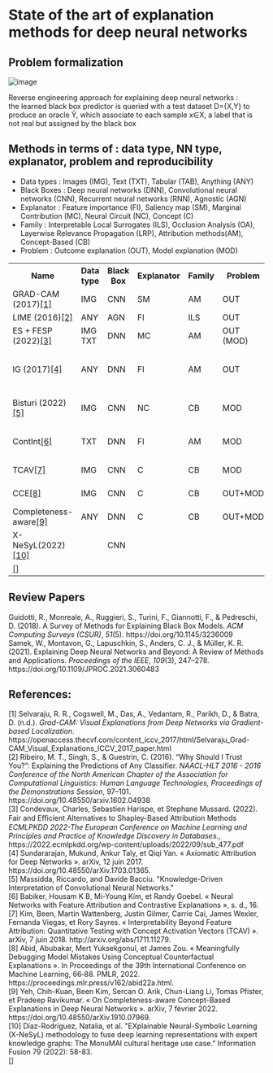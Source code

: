 # State of the art of explanation methods for deep neural networks

## Problem formalization

![image](https://user-images.githubusercontent.com/81907010/181770346-ea579d57-50d3-49c8-862e-43bef09675d6.png)

Reverse engineering approach for explaining deep neural networks : <br>
the learned black box predictor is queried with a test dataset D={X,Y} to produce an oracle &#374;, which associate to each sample x∈X, a label that is not real but assigned by the black box

## Methods in terms of : data type, NN type, explanator, problem and reproducibility

- Data types : Images (IMG), Text (TXT), Tabular (TAB), Anything (ANY) 
- Black Boxes : Deep neural networks (DNN), Convolutional neural networks (CNN), Recurrent neural networks (RNN), Agnostic (AGN)
- Explanator : Feature importance (FI), Saliency map (SM), Marginal Contribution (MC), Neural Circuit (NC), Concept (C)
- Family : Interpretable Local Surrogates (ILS), Occlusion Analysis (OA), Layerwise Relevance Propagation (LRP), Attribution methods(AM), Concept-Based (CB)
- Problem : Outcome explanation (OUT), Model explanation (MOD)

<table>
  <tr>
    <th>Name</th>
    <th>Data type</th>
    <th>Black Box</th>
    <th>Explanator</th>
    <th>Family</th>
    <th>Problem</th>
    <th>Code</th>
    <th>BB Model</th>
    <th>Dataset</th>
    <th>Examples</th>
    <th>Evaluation</th>
    <th>Axiomatic</th>
  </tr>
  
  <tr>
    <td>GRAD-CAM (2017)<a href="#grad-cam">[1]</a> </td>
    <td>IMG</td>
    <td>CNN</td>
    <td>SM</td>
    <td>AM</td>
    <td>OUT</td>
    <td><a href="https://github.com/ramprs/grad-cam/">&#x2713; </a> </td>
    <td><a href="https://github.com/karpathy/neuraltalk2">Neuraltalk2</a> </td>
    <td><a href="https://cocodataset.org/#download">COCO</a> </td>
    <td>&#x2713;</td>
    <td></td>
    <td></td>
  </tr>
  
  <tr>
    <td>LIME (2016)<a href="#lime">[2]</a> </td>
    <td>ANY</td>
    <td>AGN</td>
    <td>FI</td>
    <td>ILS</td>
    <td>OUT</td>
    <td><a href="https://github.com/marcotcr/lime">&#x2713; </a> </td>
    <td>&#x2713; (many)</td>
    <td>&#x2713; (many)</td>
    <td>&#x2713;</td>
    <td class="eval"></td>
    <td class="axioms"></td>
  </tr>
  
  <tr>
    <td class="name">ES + FESP (2022)<a href="#fesp">[3]</a> </td>
    <td class="dt">IMG TXT</td>
    <td class="bb">DNN</td>
    <td class="expl">MC</td>
    <td class="fam">AM</td>
    <td class="prob">OUT (MOD)</td>
    <td class="code"><a href="https://github.com/ccdv-ai/fesp_es">&#x2713; </a> </td>
    <td class="bbmod"><a href="https://keras.io/api/applications/vgg/">imgs</a>
                  <a href="https://huggingface.co/textattack/roberta-base-imdb">txt</a></td>
    <td class="ds"><a href="https://www.robots.ox.ac.uk/~vgg/data/pets/">imgs</a>
                  <a href="https://www.kaggle.com/datasets/lakshmi25npathi/imdb-dataset-of-50k-movie-reviews">txt</a></td>
    <td class="ex">&#x2713;</td>
    <td class="eval"><a href="https://github.com/rimelcheikh/RnX-SOTA/blob/main/evaluations.md">[A]</a></td>
    <td class="axioms">&#x2713;</td>
  </tr>
  
  <tr>
    <td class="name">IG (2017)<a href="#ig">[4]</a> </td>
    <td class="dt">ANY</td>
    <td class="bb">DNN</td>
    <td class="expl">FI</td>
    <td class="fam">AM</td>
    <td class="prob">OUT</td>
    <td class="code"><a href="https://github.com/ankurtaly/Integrated-Gradients">&#x2713; </a></td>
    <td class="bbmod"><a href="https://pytorch.org/hub/pytorch_vision_googlenet/">GoogleNet</a><br>   
                        <a href="https://github.com/yoonkim/CNN_sentence">CNNSC</a><br>   
                        GNMT<br>W2N2</td>
    <td class="ds"><a href="https://www.image-net.org/">ImageNet</a> <br>
                        <a href="https://github.com/ppasupat/WikiTableQuestions">WikiTableQuestions</a></td>
    <td class="ex">&#x2713;</td>
    <td class="eval">&#x2715;</td>
    <td class="axioms">&#x2713;</td>
  </tr>
  
  <tr>
    <td class="name">Bisturi (2022)<a href="#bisturi">[5]</a> </td>
    <td class="dt">IMG</td>
    <td class="bb">CNN</td>
    <td class="expl">NC</td>
    <td class="fam">CB</td>
    <td class="prob">MOD</td>
    <td class="code"><a href="https://github.com/rmassidda/bisturi">&#x2713;</a> </td>
    <td class="bbmod">AlexNet ResNet DenseNet </td>
    <td class="ds"><a href="https://github.com/CSAILVision/places365">Places-365</a></td>
    <td class="ex">&#x2713;</td>
    <td class="eval"><a href="https://github.com/rimelcheikh/RnX-SOTA/blob/main/evaluations.md">[L]</a></td>
    <td class="axioms">&#x2715;</td>
  </tr>
  
  <tr>
    <td class="name">ContInt<a href="#contr">[6]</a> </td>
    <td class="dt">TXT</td>
    <td class="bb">DNN</td>
    <td class="expl">FI</td>
    <td class="fam">AM</td>
    <td class="prob">MOD</td>
    <td class="code">&#x2715;</td>
    <td class="bbmod"><a href="https://github.com/tensorflow/tensor2tensor">multi-head</a></td>
    <td class="ds"><a href="https://www.kaggle.com/datasets/lakshmi25npathi/imdb-dataset-of-50k-movie-reviews">IMDB</a><br> 
                  <a href="https://www.kaggle.com/datasets/amananandrai/ag-news-classification-dataset">AG News</a><br> 
                  <a href="https://www.yelp.com/dataset">YELP</a></td>
    <td class="ex">&#x2713;</td>
    <td class="eval"><a href="https://github.com/rimelcheikh/RnX-SOTA/blob/main/evaluations.md">[D,E,F,G,H]</a></td>
    <td class="axioms">&#x2715;</td>
  </tr>
  
  <tr>
    <td class="name">TCAV<a href="#tcav">[7]</a> </td>
    <td class="dt">IMG</td>
    <td class="bb">CNN</td>
    <td class="expl">C</td>
    <td class="fam">CB</td>
    <td class="prob">MOD</td>
    <td class="code"><a href="https://github.com/tensorflow/tcav">&#x2713;</a> </td>
    <td class="bbmod"><a href="https://pytorch.org/hub/pytorch_vision_googlenet/">GoogleNet</a>
                      <a href="https://keras.io/api/applications/inceptionv3/">InceptionV3</a></td>
    <td class="ds"><a href="https://www.kaggle.com/datasets/google-brain/messidor2-dr-grades">MESSIDOR-2 DR</a></td>
    <td class="ex">&#x2713;</td>
    <td class="eval"><a href="https://github.com/rimelcheikh/RnX-SOTA/blob/main/evaluations.md">[I]</a></td>
    <td class="axioms">&#x2715;</td>
  </tr>
  
  
  <tr>
    <td class="name">CCE<a href="#abid">[8]</a> </td>
    <td class="dt">IMG</td>
    <td class="bb">CNN</td>
    <td class="expl">C</td>
    <td class="fam">CB</td>
    <td class="prob">OUT+MOD</td>
    <td class="code"><a href="https://github.com/mertyg/debug-mistakes-cce">&#x2713;</a></td>
    <td class="bbmod">ResNet18 <br> <a href="https://github.com/mattgroh/fitzpatrick17k">Fitzpatrick17k</a></td>
    <td class="ds"><a href="https://github.com/mattgroh/fitzpatrick17k">Fitzpatrick17k</a>
                    <a href="https://github.com/bethgelab/imagecorruptions">imagecorruptions</a></td>
    <td class="ex">&#x2713;</td>
    <td class="eval"><a href="https://github.com/rimelcheikh/RnX-SOTA/blob/main/evaluations.md">[J]</a></td>
    <td class="axioms">&#x2715;</td>
  </tr>
  
  
  <tr>
    <td class="name">Completeness-aware<a href="#yeh">[9]</a> </td>
    <td class="dt">ANY</td>
    <td class="bb">DNN</td>
    <td class="expl">C</td>
    <td class="fam">CB</td>
    <td class="prob">OUT+MOD</td>
    <td class="code"><a href="https://github.com/chihkuanyeh/concept_exp">&#x2713;</a></td>
    <td class="bbmod"><a href="https://keras.io/api/applications/inceptionv3/">InceptionV3</a></td>
    <td class="ds"><a href="https://academictorrents.com/details/1490aec815141cdb50a32b81ef78b1eaf6b38b03">AwA</a> <br>
                    <a href="https://www.kaggle.com/datasets/lakshmi25npathi/imdb-dataset-of-50k-movie-reviews">IMDB</a></td>
    <td class="ex">&#x2713;</td>
    <td class="eval"><a href="https://github.com/rimelcheikh/RnX-SOTA/blob/main/evaluations.md">[K]</a></td>
    <td class="axioms">&#x2713;</td>
  </tr>
  
  <tr>
    <td class="name">X-NeSyL(2022) <a href="#diaz">[10]</a> </td>
    <td class="dt"></td>
    <td class="bb">CNN</td>
    <td class="expl"></td>
    <td class="fam"></td>
    <td class="prob"></td>
    <td class="code"><a href="https://github.com/JulesSanchez/X-NeSyL">&#x2713;</a></td>
    <td class="bbmod"><a href=""></a></td>
    <td class="ds"></td>
    <td class="ex"></td>
    <td class="eval"><a href="https://github.com/rimelcheikh/RnX-SOTA/blob/main/evaluations.md">[]</a></td>
    <td class="axioms"></td>
  </tr>
  
  
  <tr>
    <td class="name"><a href="#">[]</a> </td>
    <td class="dt"></td>
    <td class="bb"></td>
    <td class="expl"></td>
    <td class="fam"></td>
    <td class="prob"></td>
    <td class="code"><a href=""></a> </td>
    <td class="bbmod"><a href=""></a></td>
    <td class="ds"></td>
    <td class="ex"></td>
    <td class="eval"><a href="https://github.com/rimelcheikh/RnX-SOTA/blob/main/evaluations.md">[]</a></td>
    <td class="axioms"></td>
  </tr>
 
  

  
  
</table>

<!--- 
## Methods in terms of : problem, data type, NN

### Outcome explanation
<table>
  <tr>
    <th></th>
    <th>IMG</th>
    <th>TAB</th>
    <th>TXT</th>
    <th>ANY</th>
  </tr>
  
  <tr>
    <td>DNN</td>
    <td></td>
    <td></td>
    <td></td>
    <td></td>
  </tr>
  
  <tr>
    <td>CNN</td>
    <td>GRAD-CAM <a href="#grad-cam">[1]</a></td>
    <td></td>
    <td></td>
    <td></td>
  </tr>
  
  <tr>
    <td>RNN</td>
    <td></td>
    <td></td>
    <td></td>
    <td></td>
  </tr>
  
  <tr>
    <td>NN</td>
    <td></td>
    <td></td>
    <td></td>
    <td></td>
  </tr>
  
  <tr>
    <td>AGN</td>
    <td></td>
    <td></td>
    <td></td>
    <td>LIME <a href="#lime">[2] </a></td>
  </tr>
</table>

### Model explanation
<table>
  <tr>
    <th></th>
    <th>IMG</th>
    <th>TAB</th>
    <th>TXT</th>
    <th>ANY</th>
  </tr>
  
  <tr>
    <td>DNN</td>
    <td></td>
    <td></td>
    <td></td>
    <td></td>
  </tr>
  
  <tr>
    <td>CNN</td>
    <td></td>
    <td></td>
    <td></td>
    <td></td>
  </tr>
  
  <tr>
    <td>RNN</td>
    <td></td>
    <td></td>
    <td></td>
    <td></td>
  </tr>
  
  <tr>
    <td>NN</td>
    <td></td>
    <td></td>
    <td></td>
    <td></td>
  </tr>
  
  <tr>
    <td>AGN</td>
    <td></td>
    <td></td>
    <td></td>
    <td></td>
  </tr>
</table>
-->

## Review Papers
<div class="csl-entry"> Guidotti, R., Monreale, A., Ruggieri, S., Turini, F., Giannotti, F., &#38; Pedreschi, D. (2018). A Survey of Methods for Explaining Black Box Models. <i>ACM Computing Surveys (CSUR)</i>, <i>51</i>(5). https://doi.org/10.1145/3236009</div>

<div class="csl-entry"> Samek, W., Montavon, G., Lapuschkin, S., Anders, C. J., &#38; Müller, K. R. (2021). Explaining Deep Neural Networks and Beyond: A Review of Methods and Applications. <i>Proceedings of the IEEE</i>, <i>109</i>(3), 247–278. https://doi.org/10.1109/JPROC.2021.3060483</div>


## References:
<div class="csl-entry"> <a id="grad-cam"> [1] </a> Selvaraju, R. R., Cogswell, M., Das, A., Vedantam, R., Parikh, D., &#38; Batra, D. (n.d.). <i>Grad-CAM: Visual Explanations from Deep Networks via Gradient-based Localization</i>. https://openaccess.thecvf.com/content_iccv_2017/html/Selvaraju_Grad-CAM_Visual_Explanations_ICCV_2017_paper.html </div>

<div class="csl-entry"> <a id="lime"> [2] </a> Ribeiro, M. T., Singh, S., &#38; Guestrin, C. (2016). “Why Should I Trust You?”: Explaining the Predictions of Any Classifier. <i>NAACL-HLT 2016 - 2016 Conference of the North American Chapter of the Association for Computational Linguistics: Human Language Technologies, Proceedings of the Demonstrations Session</i>, 97–101. https://doi.org/10.48550/arxiv.1602.04938</div>

<div class="csl-entry"> <a id="fesp"> [3] </a> Condevaux, Charles, Sebastien Harispe, et Stephane Mussard. (2022). Fair and Eﬃcient Alternatives to Shapley-Based Attribution Methods <i>ECMLPKDD 2022-The European Conference on Machine Learning and Principles and Practice of Knowledge Discovery in Databases.</i>, https://2022.ecmlpkdd.org/wp-content/uploads/2022/09/sub_477.pdf </div>

<div class="csl-entry"> <a id="ig"> [4] </a> Sundararajan, Mukund, Ankur Taly, et Qiqi Yan. « Axiomatic Attribution for Deep Networks ». arXiv, 12 juin 2017. https://doi.org/10.48550/arXiv.1703.01365. </div>

<div class="csl-entry"> <a id="bisturi"> [5] </a> Massidda, Riccardo, and Davide Bacciu. "Knowledge-Driven Interpretation of Convolutional Neural Networks." </div>

<div class="csl-entry"> <a id="contr"> [6] </a> Babiker, Housam K B, Mi-Young Kim, et Randy Goebel. « Neural Networks with Feature Attribution and Contrastive Explanations », s. d., 16. </div>

<div class="csl-entry"> <a id="tcav"> [7] </a> Kim, Been, Martin Wattenberg, Justin Gilmer, Carrie Cai, James Wexler, Fernanda Viegas, et Rory Sayres. « Interpretability Beyond Feature Attribution: Quantitative Testing with Concept Activation Vectors (TCAV) ». arXiv, 7 juin 2018. http://arxiv.org/abs/1711.11279.</div>

<div class="csl-entry"> <a id="abid"> [8] </a>Abid, Abubakar, Mert Yuksekgonul, et James Zou. « Meaningfully Debugging Model Mistakes Using Conceptual Counterfactual Explanations ». In Proceedings of the 39th International Conference on Machine Learning, 66‑88. PMLR, 2022. https://proceedings.mlr.press/v162/abid22a.html. </div>

<div class="csl-entry"> <a id="yeh"> [9] </a>Yeh, Chih-Kuan, Been Kim, Sercan O. Arik, Chun-Liang Li, Tomas Pfister, et Pradeep Ravikumar. « On Completeness-aware Concept-Based Explanations in Deep Neural Networks ». arXiv, 7 février 2022. https://doi.org/10.48550/arXiv.1910.07969.
</div>

<div class="csl-entry"> <a id="diaz"> [10] </a> Díaz-Rodríguez, Natalia, et al. "EXplainable Neural-Symbolic Learning (X-NeSyL) methodology to fuse deep learning representations with expert knowledge graphs: The MonuMAI cultural heritage use case." Information Fusion 79 (2022): 58-83.</div>


<div class="csl-entry"> <a id=""> [] </a> </div>



